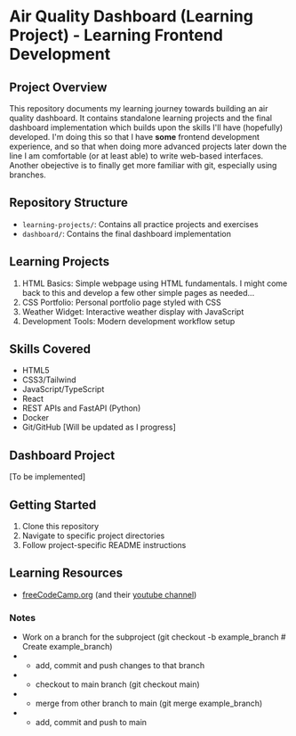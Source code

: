 # Air Quality Dashboard (Learning Project) - Learning Frontend Development

## Project Overview
This repository documents my learning journey towards building an air quality dashboard. It contains  standalone learning projects and the final dashboard implementation which builds upon the skills I'll have (hopefully) developed. I'm doing this so that I have **some** frontend development experience, and so that when doing more advanced projects later down the line I am comfortable (or at least able) to write web-based interfaces. 
Another obejective is to finally get more familiar with git, especially using branches.

## Repository Structure
- `learning-projects/`: Contains all practice projects and exercises
- `dashboard/`: Contains the final dashboard implementation

## Learning Projects
1. HTML Basics: Simple webpage using HTML fundamentals. I might come back to this and develop a few other simple pages as needed...
2. CSS Portfolio: Personal portfolio page styled with CSS
3. Weather Widget: Interactive weather display with JavaScript
4. Development Tools: Modern development workflow setup

## Skills Covered
- HTML5
- CSS3/Tailwind
- JavaScript/TypeScript
- React
- REST APIs and FastAPI (Python)
- Docker
- Git/GitHub
[Will be updated as I progress]

## Dashboard Project
[To be implemented]

## Getting Started
1. Clone this repository
2. Navigate to specific project directories
3. Follow project-specific README instructions

## Learning Resources
- [freeCodeCamp.org](https://www.freecodecamp.org/) (and their [youtube channel](https://www.youtube.com/@freecodecamp))


### Notes
- Work on a branch for the subproject (git checkout -b example_branch # Create example_branch)
- - add, commit and push changes to that branch
- - checkout to main branch (git checkout main)
- - merge from other branch to main (git merge example_branch)
- - add, commit and push to main
